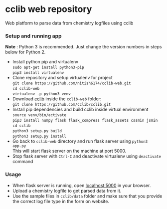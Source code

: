 # cclib web repository

Web platform to parse data from chemistry logfiles using cclib

### Setup and running app

**Note** : Python 3 is recommended. Just change the version numbers in steps below for Python 2.

* Install python pip and virtualenv  
  ```sudo apt-get install python3-pip```  
  ```pip3 install virtualenv```  
* Clone repository and setup virtualenv for project  
  ```git clone https://github.com/nitish6174/cclib-web.git```  
  ```cd cclib-web```  
  ```virtualenv -p python3 venv```  
* Download [cclib](https://github.com/cclib/cclib) inside the ```cclib-web``` folder:  
  ```git clone https://github.com/cclib/cclib.git```
* Install pip dependencies and build cclib inside virtual environment  
  ```source venv/bin/activate```  
  ```pip3 install numpy flask flask_compress flask_assets cssmin jsmin```  
  ```cd cclib```  
  ```python3 setup.py build```  
  ```python3 setup.py install```  
* Go back to ```cclib-web``` directory and run flask server using ```python3 app.py```  
  This will start flask server on the machine at port 5000.
* Stop flask server with ```Ctrl-C``` and deactivate virtualenv using ```deactivate``` command

### Usage

* When flask server is running, open [localhost:5000](http://localhost:5000) in your browser.
* Upload a chemistry logfile to get parsed data from it.
* Use the sample files in ```cclib/data``` folder and make sure that you provide the correct log file type in the form on website.
